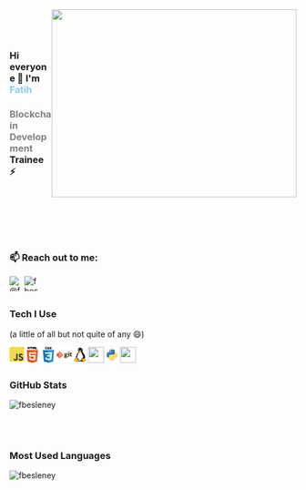 <img src="https://media.giphy.com/media/qgQUggAC3Pfv687qPC/source.gif" align="right" width="430" height="330">

<br /> <br />

### Hi everyone 👋 I'm <font color="skyblue"> Fatih</font> 
### <font color="gray"> Blockchain Development</font> Trainee ⚡
<!-- <font color="gray"> I am a new IT student, let's see ⚡ what we can achieve here.. </font>  -->
<br /> <br /> <br /> <br /> <br /> 

### 📫 Reach out to me:

<p align="left">
<a href="https://www.linkedin.com/in/fbesleney" target="_blank"><img height="26" width="26" src="https://unpkg.com/simple-icons@v7/icons/linkedin.svg" align="left" alt="@fbesleney"/></a>
<a href="https://medium.com/@fbesleney" target="_blank"><img height="26" width="26" src="https://unpkg.com/simple-icons@v7/icons/medium.svg" align="left" alt="fbesleney"  /></a>
</p>

<br /> <br /> 

### Tech I Use 
(a little of all but not quite of any 😄) 

<img align="left" src="https://raw.githubusercontent.com/github/explore/80688e429a7d4ef2fca1e82350fe8e3517d3494d/topics/javascript/javascript.png" width="26" height="26">
<img align="left" src="https://raw.githubusercontent.com/github/explore/80688e429a7d4ef2fca1e82350fe8e3517d3494d/topics/html/html.png" width="28" height="28">
<img align="left" src="https://raw.githubusercontent.com/github/explore/80688e429a7d4ef2fca1e82350fe8e3517d3494d/topics/css/css.png" width="28" height="28">
<img align="left" src="https://raw.githubusercontent.com/github/explore/80688e429a7d4ef2fca1e82350fe8e3517d3494d/topics/git/git.png" width="28" height="28">
<img align="left" src="https://raw.githubusercontent.com/github/explore/80688e429a7d4ef2fca1e82350fe8e3517d3494d/topics/linux/linux.png" width="28" height="28">
<img align="left" src="https://cdn.icon-icons.com/icons2/2107/PNG/512/file_type_light_solidity_icon_130436.png" width="28" height="28">
<img align="left" src="https://raw.githubusercontent.com/github/explore/80688e429a7d4ef2fca1e82350fe8e3517d3494d/topics/python/python.png" width="28" height="28">
<img align="left" src="https://upload.wikimedia.org/wikipedia/commons/thumb/3/38/SQLite370.svg/382px-SQLite370.svg.png?20140602232932" width="28" height="28">

<br /> <br />

### GitHub Stats
<img src="https://github-readme-stats.vercel.app/api?username=fbesleney&show_icons=true&locale=en&layout=compact&theme=dark" alt="fbesleney">

<br /><br />

### Most Used Languages
<img src="https://github-readme-stats.vercel.app/api/top-langs/?username=fbesleney&layout=compact&theme=dark" alt="fbesleney">



<!--
**fbesleney/fbesleney** is a ✨ _special_ ✨ repository because its `README.md` (this file) appears on your GitHub profile.

Here are some ideas to get you started:

- 🔭 I’m currently working on ...
### - 🌱 I’m currently learning JavaScript, React, Solidity...
- 👯 I’m looking to collaborate on ...
- 🤔 I’m looking for help with ...
- 💬 Ask me about HTML Basics, CSS Basics, Linux Basics, Git, Python Basics..
- 📫 How to reach me: ...
- 😄 Pronouns: ...
- ⚡ Fun fact: ...
-->
